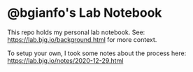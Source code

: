 # @bgianfo's Lab Notebook

This repo holds my personal lab notebook.
See: https://lab.bjg.io/background.html for more context.

To setup your own, I took some notes about the process here: https://lab.bjg.io/notes/2020-12-29.html 
